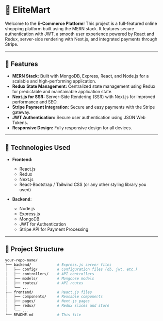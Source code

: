 # 🛒 EliteMart

Welcome to the **E-Commerce Platform**! This project is a full-featured online shopping platform built using the MERN stack. It features secure authentication with JWT, a smooth user experience powered by React and Redux, server-side rendering with Next.js, and integrated payments through Stripe. 


---

## 🚀 Features

- **MERN Stack:** Built with MongoDB, Express, React, and Node.js for a scalable and high-performing application.
- **Redux State Management:** Centralized state management using Redux for predictable and maintainable application state.
- **Next.js for SSR:** Server-Side Rendering (SSR) with Next.js for improved performance and SEO.
- **Stripe Payment Integration:** Secure and easy payments with the Stripe gateway.
- **JWT Authentication:** Secure user authentication using JSON Web Tokens.
- **Responsive Design:** Fully responsive design for all devices.

---

## 🔧 Technologies Used

- **Frontend:**
  - React.js
  - Redux
  - Next.js
  - React-Bootstrap / Tailwind CSS (or any other styling library you used)

- **Backend:**
  - Node.js
  - Express.js
  - MongoDB
  - JWT for Authentication
  - Stripe API for Payment Processing

---

## 📂 Project Structure

```bash
your-repo-name/
├── backend/            # Express.js server files
│   ├── config/         # Configuration files (db, jwt, etc.)
│   ├── controllers/    # API controllers
│   ├── models/         # Mongoose models
│   ├── routes/         # API routes
│   └── ...
├── frontend/           # React.js files
│   ├── components/     # Reusable components
│   ├── pages/          # Next.js pages
│   ├── redux/          # Redux slices and store
│   └── ...
└── README.md           # This file
